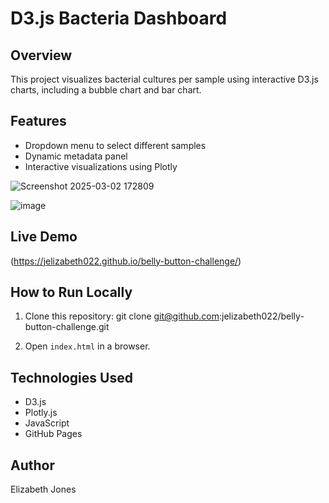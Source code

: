 
# D3.js Bacteria Dashboard

## Overview
This project visualizes bacterial cultures per sample using interactive D3.js charts, including a bubble chart and bar chart.

## Features
- Dropdown menu to select different samples
- Dynamic metadata panel
- Interactive visualizations using Plotly

![Screenshot 2025-03-02 172809](https://github.com/user-attachments/assets/ed2300d1-e3c5-4c64-abcc-50d87bac04ad)

![image](https://github.com/user-attachments/assets/44ab39d9-d378-465b-8906-dc7ff4f8b557)

## Live Demo  
(https://jelizabeth022.github.io/belly-button-challenge/)

## How to Run Locally
1. Clone this repository:
git clone git@github.com:jelizabeth022/belly-button-challenge.git

2. Open `index.html` in a browser.

## Technologies Used
- D3.js
- Plotly.js
- JavaScript
- GitHub Pages

## Author
Elizabeth Jones
